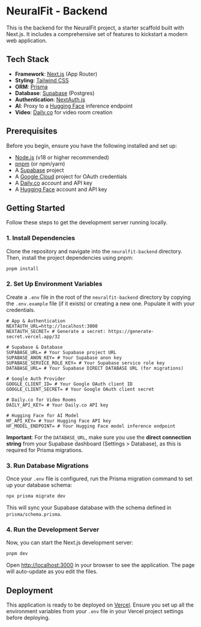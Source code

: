 # NeuralFit - Backend

This is the backend for the NeuralFit project, a starter scaffold built with Next.js. It includes a comprehensive set of features to kickstart a modern web application.

## Tech Stack

- **Framework**: [Next.js](https://nextjs.org/) (App Router)
- **Styling**: [Tailwind CSS](https://tailwindcss.com/)
- **ORM**: [Prisma](https://www.prisma.io/)
- **Database**: [Supabase](https://supabase.com/) (Postgres)
- **Authentication**: [NextAuth.js](https://next-auth.js.org/)
- **AI**: Proxy to a [Hugging Face](https://huggingface.co/) inference endpoint
- **Video**: [Daily.co](https://www.daily.co/) for video room creation

## Prerequisites

Before you begin, ensure you have the following installed and set up:

- [Node.js](https://nodejs.org/) (v18 or higher recommended)
- [pnpm](https://pnpm.io/) (or npm/yarn)
- A [Supabase](https://supabase.com/) project
- A [Google Cloud](https://console.cloud.google.com/) project for OAuth credentials
- A [Daily.co](https://www.daily.co/) account and API key
- A [Hugging Face](https://huggingface.co/) account and API key

## Getting Started

Follow these steps to get the development server running locally.

### 1. Install Dependencies

Clone the repository and navigate into the `neuralfit-backend` directory. Then, install the project dependencies using pnpm:

```bash
pnpm install
```

### 2. Set Up Environment Variables

Create a `.env` file in the root of the `neuralfit-backend` directory by copying the `.env.example` file (if it exists) or creating a new one. Populate it with your credentials.

```env
# App & Authentication
NEXTAUTH_URL=http://localhost:3000
NEXTAUTH_SECRET= # Generate a secret: https://generate-secret.vercel.app/32

# Supabase & Database
SUPABASE_URL= # Your Supabase project URL
SUPABASE_ANON_KEY= # Your Supabase anon key
SUPABASE_SERVICE_ROLE_KEY= # Your Supabase service role key
DATABASE_URL= # Your Supabase DIRECT DATABASE URL (for migrations)

# Google Auth Provider
GOOGLE_CLIENT_ID= # Your Google OAuth client ID
GOOGLE_CLIENT_SECRET= # Your Google OAuth client secret

# Daily.co for Video Rooms
DAILY_API_KEY= # Your Daily.co API key

# Hugging Face for AI Model
HF_API_KEY= # Your Hugging Face API key
HF_MODEL_ENDPOINT= # Your Hugging Face model inference endpoint
```

**Important**: For the `DATABASE_URL`, make sure you use the **direct connection string** from your Supabase dashboard (Settings > Database), as this is required for Prisma migrations.

### 3. Run Database Migrations

Once your `.env` file is configured, run the Prisma migration command to set up your database schema:

```bash
npx prisma migrate dev
```

This will sync your Supabase database with the schema defined in `prisma/schema.prisma`.

### 4. Run the Development Server

Now, you can start the Next.js development server:

```bash
pnpm dev
```

Open [http://localhost:3000](http://localhost:3000) in your browser to see the application. The page will auto-update as you edit the files.

## Deployment

This application is ready to be deployed on [Vercel](https://vercel.com/). Ensure you set up all the environment variables from your `.env` file in your Vercel project settings before deploying.
